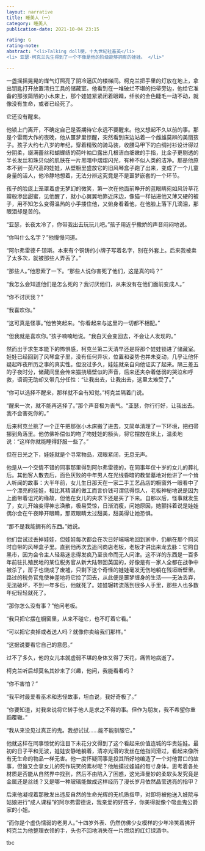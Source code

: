 ```yaml
---
layout: narrative
title: 睡美人（一）
category: 睡美人
publication-date: 2021-10-04 23:15

rating: G
rating-note:
abstract: "<li>Talking doll梗，十九世紀社畜英</li>
<li> 亚瑟·柯克兰先生得到了一个不像是他的阶级能够拥有的娃娃。 </li>"

---
```


一盏摇摇晃晃的煤气灯照亮了阴冷逼仄的楼梯间。柯克兰把手里的灯放在地上，拿出钥匙打开放置清扫工具的储藏室。他看到在一堆破烂不堪的扫帚旁边，他给它准备的那张简陋的小木床上，那个娃娃紧紧闭着眼睛，纤长的金色睫毛一动不动，就像没有生命，或者已经死了。

它还没有醒来。

他锁上门离开，不确定自己是否期待它永远不要醒来。他又想起不久以前的事。那是个雷雨大作的夜晚，他从噩梦里惊醒，突然看到床边站着一个雌雄莫辨的美丽孩子。孩子大约七八岁的年纪，穿着精致的骑马装，收腰马甲下的白绸衬衫设计得过分阴柔，缀满蕾丝和蝴蝶结的荷叶袖口露出几根洁白细嫩的手指，比金子更剔透的半长发丝和珠贝似的肌肤在一片黑暗中熠熠闪光，有种不似人类的洁净。那是他原本不到一英尺高的娃娃，从壁橱里盛放它的旧风琴盒子跑了出来，变成了一个儿童身量的活人，他冷静地想着，无法分辨这究竟是不是噩梦嵌套的一个环节。

孩子的脸庞上笼罩着虚无梦幻的微笑，第一次在他面前睁开的蓝眼睛宛如风铃草花瓣般渗出甜蜜，见他醒了，就小心翼翼地靠近床边，像猫一样钻进他又薄又硬的被子，用不知怎么变得温热的小手搂住他，又俯身看着他，在他脸上落下几滴泪，那眼泪却是苦的。

“亚瑟，长夜太冷了，你带我出去玩玩儿吧。”孩子用近乎撒娇的声音闷闷地说。

“你叫什么名字？”他慢慢问道。

“阿尔弗雷德·F·琼斯。本来有个铜铸的小牌子写着名字，别在外套上。后来我被卖了太多次，就被那些人弄丢了。”

“那些人。”他思索了一下。“那些人说你害死了他们，这是真的吗？”

“我怎么会知道他们是怎么死的？我讨厌他们，从来没有在他们面前变成人。”

“你不讨厌我？”

“我喜欢你。”

“这可真是怪事。”他苦笑起来。“你看起来与这里的一切都不相配。”

“但我就是喜欢你。”孩子喃喃地说。“我白天会变回去，不会让人发现的。”

然而出于求生本能下的怖惧感，柯克兰第二天清早还是将那个娃娃锁进了储藏室。娃娃已经回到了风琴盒子里，没有任何异状，位置和姿势也并未变动，几乎让他怀疑起昨夜所历之事的真实性。但没过多久，娃娃就亲自向他证实了起来。隔三差五的子夜时分，储藏间里会传来猫挠墙壁似的声音，后来还夹杂着低弱的哭泣和呼救，语调无助却又带几分任性：“让我出去，让我出去，这里太难受了。”

“你可以选择不醒来，那样就不会有知觉。”柯克兰隔着门说。

“醒来一次，就不能再选择了。”那个声音极为丧气。“亚瑟，你行行好，让我出去。我不会害死你的。”

后来柯克兰挑了一个正午把那张小木床搬了进去，又简单清理了一下环境，把扫帚挪到角落里。他仿佛补偿似的吻了吻娃娃的额头，将它摆放在床上，温柔地说：“这样你就能睡得舒服一些了。”

但在日光之下，娃娃就是个寻常物品，双眼紧闭，无息无声。

他是从一个交情不错的同事那里得到阿尔弗雷德的，在同事年仅十岁的女儿的葬礼后。其他客人散去后，面色灰败的中年男人在光线昏暗的教堂墓地对他讲了一个耸人听闻的故事：大半年前，女儿生日那天在一家二手工艺品店的橱窗外一眼看中了一个漂亮的娃娃，相比其精湛的做工而言价钱可谓低得惊人，老板神秘地说是因为上面带着诅咒的缘故，但他在女儿的央求下还是买了下来。自那以后，怪事就发生了，女儿开始变得神志涣散，极易受惊，日渐消瘦，问她原因，她颤抖着说是娃娃偶尔会在午夜睁开眼睛，那双眼睛太过甜美，甜美得让她恐惧。

“那不是我能拥有的东西。”她说。

他们尝试过丢掉娃娃，但娃娃每次都会在次日好端端地回到家中，仍躺在那个购买时自带的风琴盒子里。直到他再次去追问商店老板，老板才讲出来龙去脉：它购自黑市，因为会令主人轻易迷恋得发疯乃至丧命而无人问津。这不详的东西是一百多年前驻扎殖民地的某位税务官从新大陆带回英国的，好像是有一家人全都在战争中被杀了，房子也烧成了废墟，只剩下这个奇怪的娃娃毫发无伤地躺在残垣断壁里。路过的税务官鬼使神差地将它捡了回去，从此便是噩梦缠身的生活——无法丢弃，无法破坏，不到一年多后，他就死了。娃娃辗转流落到很多人手里，那些人也多数年纪轻轻就死了。

“那你怎么没有事？”他问老板。

“我只把它摆在橱窗里，从来不碰它，也不盯着它看。”

“可以把它卖掉或者送人吗？就像你卖给我们那样。”

“这据说要看它自己的意愿。”

过不了多久，他的女儿本就虚弱不堪的身体又得了天花，痛苦地病逝了。

柯克兰听后却莫名其妙来了兴趣，他问，我能看看吗？

“你不害怕？”

“我平时最爱看巫术和志怪故事，坦白说，我好奇极了。”

“你要知道，对我来说将它转手他人是求之不得的事。但作为朋友，我不希望你重蹈覆辙。”

“我从来没见过真正的鬼。我想试试……能不能驯服它。”

他就这样在同事惊忧的注目下未花分文得到了这个看起来价值连城的华贵娃娃。最初的日子平和无波，娃娃安静地躺着，清凉光滑的发丝在他指间滑过，看起来像所有无生命的物品一样无害。他一度怀疑同事是投其所好地编造了一个对他胃口的故事，但谁又会拿女儿的死作玩笑的素材呢？他触摸过娃娃的每寸身体，思考着各处材质是否能从自然界中找到，然后不由陷入了困惑，这光泽曼妙的柔软头发究竟是金属还是丝线？又是哪一种玻璃能做成这样经历了漫长岁月依然晶莹透亮的指甲？

后来他凝视着那散发出违反自然的生命光辉的无机质指甲，对即将被他送入妓院与姑娘进行“成人课程”的阿尔弗雷德说，我亲爱的好孩子，你美得就像个吸血鬼公爵家的小姐。

“而你是个虚伪懦弱的老男人。”十四岁外表、仍然仿佛少女模样的少年冷笑着拂开柯克兰为他整理衣领的手，头也不回地消失在一片燃烧的红灯绿酒中。

tbc
